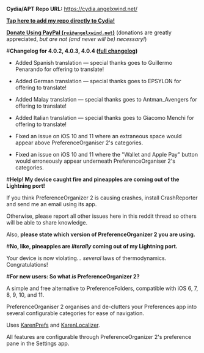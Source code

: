 **Cydia/APT Repo URL:** https://cydia.angelxwind.net/

[**Tap here to add my repo directly to Cydia!**](https://cydia.angelxwind.net/add.php)

[**Donate Using PayPal (`rei@angelxwind.net`)**](https://paypal.me/angelXwind) (donations are greatly appreciated, *but are not (and never will be) necessary!*)

#**Changelog for 4.0.2, 4.0.3, 4.0.4 ([full changelog](https://cydia.angelxwind.net/?page/net.angelxwind.preferenceorganizer2-changelog))**

* Added Spanish translation — special thanks goes to Guillermo Penarando for offering to translate!

* Added German translation — special thanks goes to EPSYLON for offering to translate!

* Added Malay translation — special thanks goes to Antman_Avengers for offering to translate!

* Added Italian translation — special thanks goes to Giacomo Menchi for offering to translate!

* Fixed an issue on iOS 10 and 11 where an extraneous space would appear above PreferenceOrganiser 2's categories.

* Fixed an issue on iOS 10 and 11 where the "Wallet and Apple Pay" button would erroneously appear underneath PreferenceOrganiser 2's categories.

#**Help! My device caught fire and pineapples are coming out of the Lightning port!**

If you think PreferenceOrganizer 2 is causing crashes, install CrashReporter and send me an email using its app.

Otherwise, please report all other issues here in this reddit thread so others will be able to share knowledge.

Also, **please state which version of PreferenceOrganizer 2 you are using.**

#**No, like, pineapples are *literally* coming out of my Lightning port.**

Your device is now violating... *several* laws of thermodynamics. Congratulations!

#**For new users: So what *is* PreferenceOrganizer 2?**

A simple and free alternative to PreferenceFolders, compatible with iOS 6, 7, 8, 9, 10, and 11.

PreferenceOrganiser 2 organises and de-clutters your Preferences app into several configurable categories for ease of navigation.

Uses [KarenPrefs](https://github.com/angelXwind/KarenPrefs) and [KarenLocalizer](https://github.com/angelXwind/KarenLocalizer).

All features are configurable through PreferenceOrganizer 2's preference pane in the Settings app.